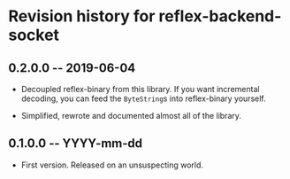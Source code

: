 # Revision history for reflex-backend-socket

## 0.2.0.0  -- 2019-06-04

* Decoupled reflex-binary from this library. If you want incremental
  decoding, you can feed the `ByteString`s into reflex-binary
  yourself.

* Simplified, rewrote and documented almost all of the library.

## 0.1.0.0  -- YYYY-mm-dd

* First version. Released on an unsuspecting world.
